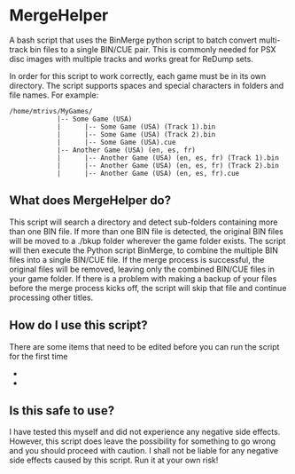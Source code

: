 # MergeHelper
A bash script that uses the BinMerge python script to batch convert multi-track bin files to a single BIN/CUE pair.   This is commonly needed for PSX disc images with multiple tracks and works great for ReDump sets. 

In order for this script to work correctly, each game must be in its own directory.  The script supports spaces and special characters in folders and file names. For example:
```
/home/mtrivs/MyGames/
            |-- Some Game (USA)
            |      |-- Some Game (USA) (Track 1).bin
            |      |-- Some Game (USA) (Track 2).bin
            |      |-- Some Game (USA).cue
            |-- Another Game (USA) (en, es, fr)
            |      |-- Another Game (USA) (en, es, fr) (Track 1).bin
            |      |-- Another Game (USA) (en, es, fr) (Track 2).bin
            |      |-- Another Game (USA) (en, es, fr).cue
```

## What does MergeHelper do?
This script will search a directory and detect sub-folders containing more than one BIN file.   If more than one BIN file is detected, the original BIN files will be moved to a ./bkup folder wherever the game folder exists.   The script will then execute the Python script BinMerge, to combine the multiple BIN files into a single BIN/CUE file.    If the merge process is successful, the original files will be removed, leaving only the combined BIN/CUE files in your game folder.  If there is a problem with making a backup of your files before the merge process kicks off, the script will skip that file and continue processing other titles.   

## How do I use this script?
There are some items that need to be edited before you can run the script for the first time

-
- 

## Is this safe to use?
I have tested this myself and did not experience any negative side effects.  However, this script does leave the possibility for something to go wrong and you should proceed with caution.  I shall not be liable for any negative side effects caused by this script.  Run it at your own risk!
